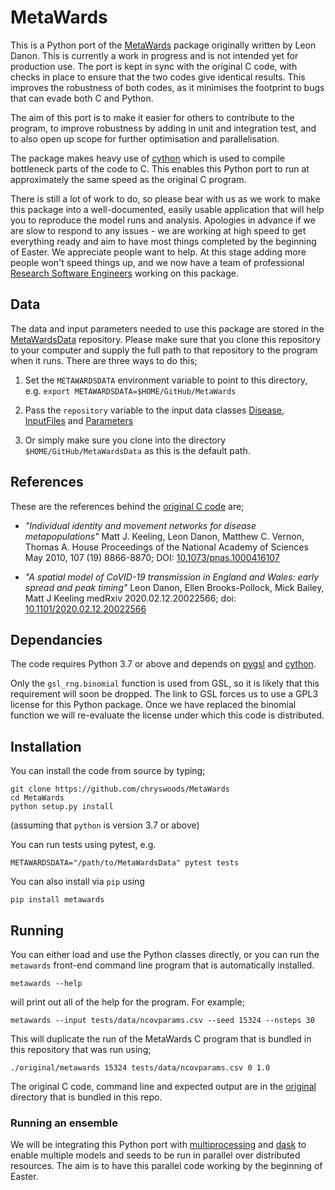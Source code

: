 # MetaWards

This is a Python port of the [MetaWards](https://github.com/ldanon/MetaWards)
package originally written by Leon Danon. This is currently a work in progress
and is not intended yet for production use. The port is kept in sync with
the original C code, with checks in place to ensure that the two codes
give identical results. This improves the robustness of both codes, as
it minimises the footprint to bugs that can evade both C and Python.

The aim of this port is to make it easier for others to contribute to the
program, to improve robustness by adding in unit and integration test,
and to also open up scope for further optimisation and parallelisation.

The package makes heavy use of [cython](https://cython.org) which is used
to compile bottleneck parts of the code to C. This enables this Python port
to run at approximately the same speed as the original C program.

There is still a lot of work to do, so please bear with us as we work to
make this package into a well-documented, easily usable application that
will help you to reproduce the model runs and analysis. Apologies in
advance if we are slow to respond to any issues - we are working at high
speed to get everything ready and aim to have most things completed by
the beginning of Easter. We appreciate people want to help. At this stage
adding more people won't speed things up, and we now have a team of
professional [Research Software Engineers](https://www.bristol.ac.uk/acrc/research-software-engineering/) working on this package.

## Data

The data and input parameters needed to use this package are stored in
the [MetaWardsData](https://github.com/chryswoods/MetaWardsData)
repository. Please make sure that you clone this repository to your
computer and supply the full path to that repository to the program
when it runs. There are three ways to do this;

1. Set the `METAWARDSDATA` environment variable to point to this directory,
   e.g. `export METAWARDSDATA=$HOME/GitHub/MetaWards`

2. Pass the `repository` variable to the input data classes
   [Disease](https://github.com/chryswoods/MetaWards/blob/devel/src/metawards/_disease.py), [InputFiles](https://github.com/chryswoods/MetaWards/blob/devel/src/metawards/_inputfiles.py) and [Parameters](https://github.com/chryswoods/MetaWards/blob/devel/src/metawards/_parameters.py)

3. Or simply make sure you clone into the directory `$HOME/GitHub/MetaWardsData`
   as this is the default path.

## References

These are the references behind the
[original C code](https://github.com/ldanon/MetaWards) are;

- _"Individual identity and movement networks for disease metapopulations"_
Matt J. Keeling, Leon Danon, Matthew C. Vernon, Thomas A. House
Proceedings of the National Academy of Sciences May 2010, 107 (19) 8866-8870; DOI: [10.1073/pnas.1000416107](https://doi.org/10.1073/pnas.1000416107)

- _"A spatial model of CoVID-19 transmission in England and Wales: early spread and peak timing"_
Leon Danon, Ellen Brooks-Pollock, Mick Bailey, Matt J Keeling
medRxiv 2020.02.12.20022566; doi: [10.1101/2020.02.12.20022566](https://doi.org/10.1101/2020.02.12.20022566)

## Dependancies

The code requires Python 3.7 or above and depends on
[pygsl](http://pygsl.sourceforge.net) and [cython](https://cython.org).

Only the `gsl_rng.binomial` function is used from GSL, so it is likely
that this requirement will soon be dropped. The link to GSL forces us
to use a GPL3 license for this Python package. Once we have replaced
the binomial function we will re-evaluate the license under which this
code is distributed.

## Installation

You can install the code from source by typing;

```
git clone https://github.com/chryswoods/MetaWards
cd MetaWards
python setup.py install
```

(assuming that `python` is version 3.7 or above)

You can run tests using pytest, e.g.

```
METAWARDSDATA="/path/to/MetaWardsData" pytest tests
```

You can also install via `pip` using

```
pip install metawards
```

## Running

You can either load and use the Python classes directly, or you can 
run the `metawards` front-end command line program that is automatically installed.

```
metawards --help
```

will print out all of the help for the program. For example;

```
metawards --input tests/data/ncovparams.csv --seed 15324 --nsteps 30
```

This will duplicate the run of the MetaWards C program that is bundled
in this repository that was run using;

```
./original/metawards 15324 tests/data/ncovparams.csv 0 1.0
```

The original C code, command line and expected output are in the
[original](https://github.com/chryswoods/MetaWards/tree/devel/original)
directory that is bundled in this repo.

### Running an ensemble

We will be integrating this Python port with
[multiprocessing](https://docs.python.org/3.7/library/multiprocessing.html) and
[dask](https://dask.org) to enable multiple models and seeds
to be run in parallel over distributed resources. The aim is to have
this parallel code working by the beginning of Easter.
